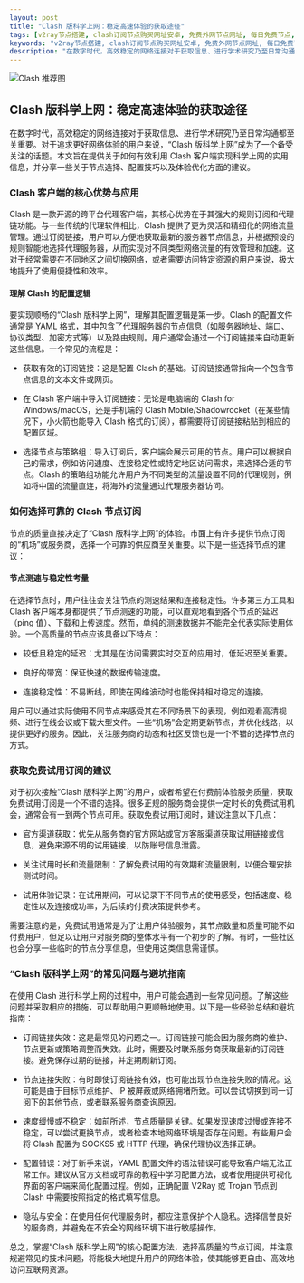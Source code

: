 ```yaml
---
layout: post
title: "Clash 版科学上网：稳定高速体验的获取途径"
tags: [v2ray节点搭建, clash订阅节点购买网址安卓, 免费外网节点网址, 每日免费节点, 一键导入Clash配置, clash配置免费节点安卓, clash网页版怎么使用]
keywords: "v2ray节点搭建, clash订阅节点购买网址安卓, 免费外网节点网址, 每日免费节点, 一键导入Clash配置, clash配置免费节点安卓, clash网页版怎么使用"
description: "在数字时代，高效稳定的网络连接对于获取信息、进行学术研究乃至日常沟通都至关重要。对于追求更好网络体验的用户来说，“Clash 版科学上网”成为了一个备受关注的话题。本文旨在提供关于如何有效利用 Clash 客户端实现科学上网的实用信息，并分享一些关于节点选择、配置技巧以及体验优化方面的建议。"
---
```


![Clash 推荐图](https://clashjd.github.io/assets/img/免费机场节点推荐.png)

## Clash 版科学上网：稳定高速体验的获取途径

在数字时代，高效稳定的网络连接对于获取信息、进行学术研究乃至日常沟通都至关重要。对于追求更好网络体验的用户来说，“Clash 版科学上网”成为了一个备受关注的话题。本文旨在提供关于如何有效利用 Clash 客户端实现科学上网的实用信息，并分享一些关于节点选择、配置技巧以及体验优化方面的建议。

### Clash 客户端的核心优势与应用

Clash 是一款开源的跨平台代理客户端，其核心优势在于其强大的规则订阅和代理链功能。与一些传统的代理软件相比，Clash 提供了更为灵活和精细化的网络流量管理。通过订阅链接，用户可以方便地获取最新的服务器节点信息，并根据预设的规则智能地选择代理服务器，从而实现对不同类型网络流量的有效管理和加速。这对于经常需要在不同地区之间切换网络，或者需要访问特定资源的用户来说，极大地提升了使用便捷性和效率。

#### 理解 Clash 的配置逻辑

要实现顺畅的“Clash 版科学上网”，理解其配置逻辑是第一步。Clash 的配置文件通常是 YAML 格式，其中包含了代理服务器的节点信息（如服务器地址、端口、协议类型、加密方式等）以及路由规则。用户通常会通过一个订阅链接来自动更新这些信息。一个常见的流程是：

- 获取有效的订阅链接：这是配置 Clash 的基础。订阅链接通常指向一个包含节点信息的文本文件或网页。

- 在 Clash 客户端中导入订阅链接：无论是电脑端的 Clash for Windows/macOS，还是手机端的 Clash Mobile/Shadowrocket（在某些情况下，小火箭也能导入 Clash 格式的订阅），都需要将订阅链接粘贴到相应的配置区域。

- 选择节点与策略组：导入订阅后，客户端会展示可用的节点。用户可以根据自己的需求，例如访问速度、连接稳定性或特定地区访问需求，来选择合适的节点。Clash 的策略组功能允许用户为不同类型的流量设置不同的代理规则，例如将中国的流量直连，将海外的流量通过代理服务器访问。

### 如何选择可靠的 Clash 节点订阅

节点的质量直接决定了“Clash 版科学上网”的体验。市面上有许多提供节点订阅的“机场”或服务商，选择一个可靠的供应商至关重要。以下是一些选择节点的建议：

#### 节点测速与稳定性考量

在选择节点时，用户往往会关注节点的测速结果和连接稳定性。许多第三方工具和 Clash 客户端本身都提供了节点测速的功能，可以直观地看到各个节点的延迟（ping 值）、下载和上传速度。然而，单纯的测速数据并不能完全代表实际使用体验。一个高质量的节点应该具备以下特点：

- 较低且稳定的延迟：尤其是在访问需要实时交互的应用时，低延迟至关重要。

- 良好的带宽：保证快速的数据传输速度。

- 连接稳定性：不易断线，即使在网络波动时也能保持相对稳定的连接。

用户可以通过实际使用不同节点来感受其在不同场景下的表现，例如观看高清视频、进行在线会议或下载大型文件。一些“机场”会定期更新节点，并优化线路，以提供更好的服务。因此，关注服务商的动态和社区反馈也是一个不错的选择节点的方式。

### 获取免费试用订阅的建议

对于初次接触“Clash 版科学上网”的用户，或者希望在付费前体验服务质量，获取免费试用订阅是一个不错的选择。很多正规的服务商会提供一定时长的免费试用机会，通常会有一到两个节点可用。获取免费试用订阅时，建议注意以下几点：

- 官方渠道获取：优先从服务商的官方网站或官方客服渠道获取试用链接或信息，避免来源不明的试用链接，以防账号信息泄露。

- 关注试用时长和流量限制：了解免费试用的有效期和流量限制，以便合理安排测试时间。

- 试用体验记录：在试用期间，可以记录下不同节点的使用感受，包括速度、稳定性以及连接成功率，为后续的付费决策提供参考。

需要注意的是，免费试用通常是为了让用户体验服务，其节点数量和质量可能不如付费用户，但足以让用户对服务商的整体水平有一个初步的了解。有时，一些社区也会分享一些临时的节点分享信息，但使用这类信息需谨慎。

### “Clash 版科学上网”的常见问题与避坑指南

在使用 Clash 进行科学上网的过程中，用户可能会遇到一些常见问题。了解这些问题并采取相应的措施，可以帮助用户更顺畅地使用。以下是一些经验总结和避坑指南：

- 订阅链接失效：这是最常见的问题之一。订阅链接可能会因为服务商的维护、节点更新或策略调整而失效。此时，需要及时联系服务商获取最新的订阅链接。避免保存过期的链接，并定期刷新订阅。

- 节点连接失败：有时即使订阅链接有效，也可能出现节点连接失败的情况。这可能是由于目标节点维护、IP 被屏蔽或网络拥堵所致。可以尝试切换到同一订阅下的其他节点，或者联系服务商查询原因。

- 速度缓慢或不稳定：如前所述，节点质量是关键。如果发现速度过慢或连接不稳定，可以尝试更换节点，或者检查本地网络环境是否存在问题。有些用户会将 Clash 配置为 SOCKS5 或 HTTP 代理，确保代理协议选择正确。

- 配置错误：对于新手来说，YAML 配置文件的语法错误可能导致客户端无法正常工作。建议从官方文档或可靠的教程中学习配置方法，或者使用提供可视化界面的客户端来简化配置过程。例如，正确配置 V2Ray 或 Trojan 节点到 Clash 中需要按照指定的格式填写信息。

- 隐私与安全：在使用任何代理服务时，都应注意保护个人隐私。选择信誉良好的服务商，并避免在不安全的网络环境下进行敏感操作。

总之，掌握“Clash 版科学上网”的核心配置方法，选择高质量的节点订阅，并注意规避常见的技术问题，将能极大地提升用户的网络体验，使其能够更自由、高效地访问互联网资源。